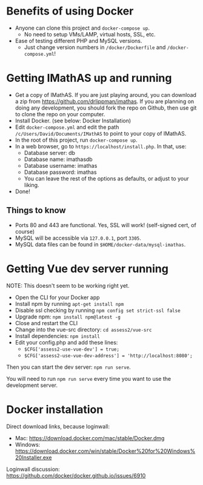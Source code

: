 # Benefits of using Docker

- Anyone can clone this project and `docker-compose up`.
  - No need to setup VMs/LAMP, virtual hosts, SSL, etc.
- Ease of testing different PHP and MySQL versions.
  - Just change version numbers in `/docker/Dockerfile` and `/docker-compose.yml`!

# Getting IMathAS up and running

- Get a copy of IMathAS.  If you are just playing around, you can
  download a zip from https://github.com/drlippman/imathas.  If you
  are planning on doing any development, you should fork the repo on
  Github, then use git to clone the repo on your computer.
- Install Docker. (see below: Docker Installation)
- Edit `docker-compose.yml` and edit the path `/c/Users/David/Documents/IMathAS`
  to point to your copy of IMathAS.
- In the root of this project, run `docker-compose up`.
- In a web browser, go to `https://localhost/install.php`. In that, use:
  - Database server: db
  - Database name: imathasdb
  - Database username: imathas
  - Database password: imathas
  - You can leave the rest of the options as defaults, or adjust
    to your liking.
- Done!

## Things to know

- Ports 80 and 443 are functional. Yes, SSL will work! 
  (self-signed cert, of course)
- MySQL will be accessible via `127.0.0.1`, port `3305`.
- MySQL data files can be found in `$HOME/docker-data/mysql-imathas`.

# Getting Vue dev server running

NOTE: This doesn't seem to be working right yet. 

- Open the CLI for your Docker app
- Install npm by running `apt-get install npm`
- Disable ssl checking by running `npm config set strict-ssl false`
- Upgrade npm: `npm install npm@latest -g`
- Close and restart the CLI
- Change into the vue-src directory: `cd assess2/vue-src`
- Install dependencies: `npm install`
- Edit your config.php and add these lines:
  - `$CFG['assess2-use-vue-dev'] = true;`
  - `$CFG['assess2-use-vue-dev-address'] = 'http://localhost:8080';`

Then you can start the dev server: `npm run serve`.  

You will need to run `npm run serve` every time you want to use
the development server.


# Docker installation

Direct download links, because loginwall:
- Mac: https://download.docker.com/mac/stable/Docker.dmg
- Windows: https://download.docker.com/win/stable/Docker%20for%20Windows%20Installer.exe

Loginwall discussion: https://github.com/docker/docker.github.io/issues/6910

